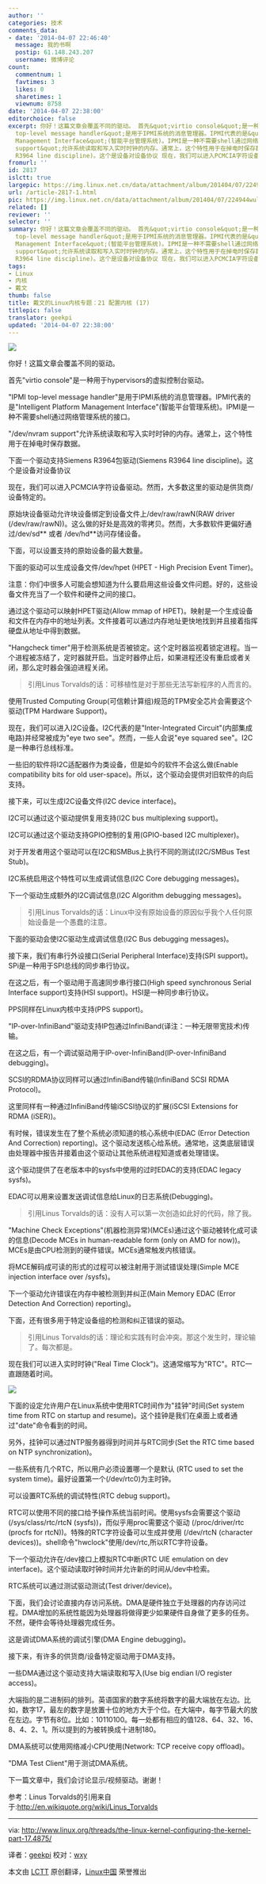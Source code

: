 ```yaml
---
author: ''
categories: 技术
comments_data:
- date: '2014-04-07 22:46:40'
  message: 我的书啊
  postip: 61.148.243.207
  username: 微博评论
count:
  commentnum: 1
  favtimes: 3
  likes: 0
  sharetimes: 1
  viewnum: 8758
date: '2014-04-07 22:38:00'
editorchoice: false
excerpt: 你好！这篇文章会覆盖不同的驱动。 首先&quot;virtio console&quot;是一种用于hypervisors的虚拟控制台驱动。 &quot;IPMI
  top-level message handler&quot;是用于IPMI系统的消息管理器。IPMI代表的是&quot;Intelligent Platform
  Management Interface&quot;(智能平台管理系统)。IPMI是一种不需要shell通过网络管理系统的接口。 &quot;/dev/nvram
  support&quot;允许系统读取和写入实时时钟的内存。通常上，这个特性用于在掉电时保存数据。 下面一个驱动支持Siemens R3964包驱动(Siemens
  R3964 line discipline)。这个是设备对设备协议 现在，我们可以进入PCMCIA字符设备驱动。然而，
fromurl: ''
id: 2817
islctt: true
largepic: https://img.linux.net.cn/data/attachment/album/201404/07/224944wul9qzqzarko5nn9.jpg
url: /article-2817-1.html
pic: https://img.linux.net.cn/data/attachment/album/201404/07/224944wul9qzqzarko5nn9.jpg.thumb.jpg
related: []
reviewer: ''
selector: ''
summary: 你好！这篇文章会覆盖不同的驱动。 首先&quot;virtio console&quot;是一种用于hypervisors的虚拟控制台驱动。 &quot;IPMI
  top-level message handler&quot;是用于IPMI系统的消息管理器。IPMI代表的是&quot;Intelligent Platform
  Management Interface&quot;(智能平台管理系统)。IPMI是一种不需要shell通过网络管理系统的接口。 &quot;/dev/nvram
  support&quot;允许系统读取和写入实时时钟的内存。通常上，这个特性用于在掉电时保存数据。 下面一个驱动支持Siemens R3964包驱动(Siemens
  R3964 line discipline)。这个是设备对设备协议 现在，我们可以进入PCMCIA字符设备驱动。然而，
tags:
- Linux
- 内核
- 戴文
thumb: false
title: 戴文的Linux内核专题：21 配置内核 (17)
titlepic: false
translator: geekpi
updated: '2014-04-07 22:38:00'
---
```


![](/data/attachment/album/201404/07/224944wul9qzqzarko5nn9.jpg)


你好！这篇文章会覆盖不同的驱动。


首先"virtio console"是一种用于hypervisors的虚拟控制台驱动。


"IPMI top-level message handler"是用于IPMI系统的消息管理器。IPMI代表的是"Intelligent Platform Management Interface"(智能平台管理系统)。IPMI是一种不需要shell通过网络管理系统的接口。


"/dev/nvram support"允许系统读取和写入实时时钟的内存。通常上，这个特性用于在掉电时保存数据。


下面一个驱动支持Siemens R3964包驱动(Siemens R3964 line discipline)。这个是设备对设备协议


现在，我们可以进入PCMCIA字符设备驱动。然而，大多数这里的驱动是供货商/设备特定的。


原始块设备驱动允许块设备绑定到设备文件上/dev/raw/rawN(RAW driver (/dev/raw/rawN))。这么做的好处是高效的零拷贝。然而，大多数软件更偏好通过/dev/sd\*\* 或者 /dev/hd\*\*访问存储设备。


下面，可以设置支持的原始设备的最大数量。


下面的驱动可以生成设备文件/dev/hpet (HPET - High Precision Event Timer)。


注意：你们中很多人可能会想知道为什么要启用这些设备文件问题。好的，这些设备文件充当了一个软件和硬件之间的接口。


通过这个驱动可以映射HPET驱动(Allow mmap of HPET)。映射是一个生成设备和文件在内存中的地址列表。文件接着可以通过内存地址更快地找到并且接着指挥硬盘从地址中得到数据。


"Hangcheck timer"用于检测系统是否被锁定。这个定时器监视着锁定进程。当一个进程被冻结了，定时器就开启。当定时器停止后，如果进程还没有重启或者关闭，那么定时器会强迫进程关闭。



> 
> 引用Linus Torvalds的话：可移植性是对于那些无法写新程序的人而言的。
> 
> 
> 


使用Trusted Computing Group(可信赖计算组)规范的TPM安全芯片会需要这个驱动(TPM Hardware Support)。


现在，我们可以进入I2C设备。I2C代表的是"Inter-Integrated Circuit"(内部集成电路)并经常被成为"eye two see"。然而，一些人会说"eye squared see"。I2C是一种串行总线标准。


一些旧的软件将I2C适配器作为类设备，但是如今的软件不会这么做(Enable compatibility bits for old user-space)。所以，这个驱动会提供对旧软件的向后支持。


接下来，可以生成I2C设备文件(I2C device interface)。


I2C可以通过这个驱动提供复用支持(I2C bus multiplexing support)。


I2C可以通过这个驱动支持GPIO控制的复用(GPIO-based I2C multiplexer)。


对于开发者用这个驱动可以在I2C和SMBus上执行不同的测试(I2C/SMBus Test Stub)。


I2C系统启用这个特性可以生成调试信息(I2C Core debugging messages)。


下一个驱动生成额外的I2C调试信息(I2C Algorithm debugging messages)。



> 
> 引用Linus Torvalds的话：Linux中没有原始设备的原因似乎我个人任何原始设备是一个愚蠢的注意。
> 
> 
> 


下面的驱动会使I2C驱动生成调试信息(I2C Bus debugging messages)。


接下来，我们有串行外设接口(Serial Peripheral Interface)支持(SPI support)。SPi是一种用于SPI总线的同步串行协议。


在这之后，有一个驱动用于高速同步串行接口(High speed synchronous Serial Interface support)支持(HSI support)。HSI是一种同步串行协议。


PPS同样在Linux内核中支持(PPS support)。


"IP-over-InfiniBand"驱动支持IP包通过InfiniBand(译注：一种无限带宽技术)传输。


在这之后，有一个调试驱动用于IP-over-InfiniBand(IP-over-InfiniBand debugging)。


SCSI的RDMA协议同样可以通过InfiniBand传输(InfiniBand SCSI RDMA Protocol)。


这里同样有一种通过InfiniBand传输iSCSI协议的扩展(iSCSI Extensions for RDMA (iSER))。


有时候，错误发生在了整个系统必须知道的核心系统中(EDAC (Error Detection And Correction) reporting)。这个驱动发送核心给系统。通常地，这类底层错误由处理器中报告并接着由这个驱动让其他系统进程知道或者处理错误。


这个驱动提供了在老版本中的sysfs中使用的过时EDAC的支持(EDAC legacy sysfs)。


EDAC可以用来设置发送调试信息给Linux的日志系统(Debugging)。



> 
> 引用Linus Torvalds的话：没有人可以第一次创造如此好的代码，除了我。
> 
> 
> 


"Machine Check Exceptions"(机器检测异常)(MCEs)通过这个驱动被转化成可读的信息(Decode MCEs in human-readable form (only on AMD for now))。MCEs是由CPU检测到的硬件错误。MCEs通常触发内核错误。


将MCE解码成可读的形式的过程可以被注射用于测试错误处理(Simple MCE injection interface over /sysfs)。


下一个驱动允许错误在内存中被检测到并纠正(Main Memory EDAC (Error Detection And Correction) reporting)。


下面，还有很多用于特定设备组的检测和纠正错误的驱动。



> 
> 引用Linus Torvalds的话：理论和实践有时会冲突。那这个发生时，理论输了。每次都是。
> 
> 
> 


现在我们可以进入实时时钟("Real Time Clock")。这通常缩写为"RTC"。RTC一直跟随着时间。


![](http://www.linux.org/attachments/rtc-png.606/)


下面的设定允许用户在Linux系统中使用RTC时间作为"挂钟"时间(Set system time from RTC on startup and resume)。这个挂钟是我们在桌面上或者通过"date"命令看到的时间。


另外，挂钟可以通过NTP服务器得到时间并与RTC同步(Set the RTC time based on NTP synchronization)。


一些系统有几个RTC，所以用户必须设置哪一个是默认 (RTC used to set the system time)。最好设置第一个(/dev/rtc0)为主时钟。


可以设置RTC系统的调试特性(RTC debug support)。


RTC可以使用不同的接口给予操作系统当前时间。使用sysfs会需要这个驱动(/sys/class/rtc/rtcN (sysfs))，而似乎用proc需要这个驱动 (/proc/driver/rtc (procfs for rtcN))。特殊的RTC字符设备可以生成并使用 (/dev/rtcN (character devices))。shell命令"hwclock"使用/dev/rtc,所以RTC字符设备。


下一个驱动允许在/dev接口上模拟RTC中断(RTC UIE emulation on dev interface)。这个驱动读取时钟时间并允许新的时间从/dev中检索。


RTC系统可以通过测试驱动测试(Test driver/device)。


下面，我们会讨论直接内存访问系统。DMA是硬件独立于处理器的内存访问过程。DMA增加的系统性能因为处理器将做得更少如果硬件自身做了更多的任务。不然，硬件会等待处理器完成任务。


这是调试DMA系统的调试引擎(DMA Engine debugging)。


接下来，有许多的供货商/设备特定驱动用于DMA支持。


一些DMA通过这个驱动支持大端读取和写入(Use big endian I/O register access)。


大端指的是二进制码的排列。英语国家的数字系统将数字的最大端放在左边。比如，数字17，最左的数字是放置十位的地方大于个位。在大端中，每字节最大的放在左边。字节有8位。比如：10110100。每一处都有相应的值128、64、32、16、8、4、2、1。所以提到的为被转换成十进制180。


DMA系统可以使用网络减小CPU使用(Network: TCP receive copy offload)。


"DMA Test Client"用于测试DMA系统。


下一篇文章中，我们会讨论显示/视频驱动。谢谢！


参考：Linus Torvalds的引用来自于:<http://en.wikiquote.org/wiki/Linus_Torvalds>




---


via: <http://www.linux.org/threads/the-linux-kernel-configuring-the-kernel-part-17.4875/>


译者：[geekpi](https://github.com/geekpi) 校对：[wxy](https://github.com/wxy)


本文由 [LCTT](https://github.com/LCTT/TranslateProject) 原创翻译，[Linux中国](http://linux.cn/) 荣誉推出